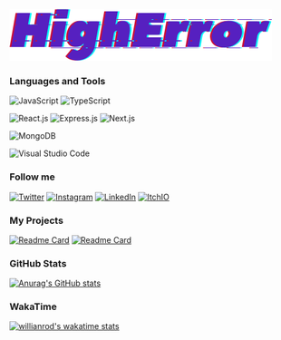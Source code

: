 ![Header](https://github.com/HighError/HighError/blob/main/assets/HighError.png)

### Languages and Tools
![JavaScript](https://img.shields.io/badge/-javascript-000000?style=for-the-badge&logo=JavaScript&logoColor=F7DF1E)
![TypeScript](https://img.shields.io/badge/-TypeScript-000000?style=for-the-badge&logo=TypeScript&logoColor=3178C6)

![React.js](https://img.shields.io/badge/-react-000000?style=for-the-badge&logo=React&logoColor=61DAFB)
![Express.js](https://img.shields.io/badge/-express.js-000000?style=for-the-badge&logo=Express&logoColor=FFFFFF)
![Next.js](https://img.shields.io/badge/-Next.js-000000?style=for-the-badge&logo=Next.js&logoColor=FFFFFF)

![MongoDB](https://img.shields.io/badge/-MongoDB-000000?style=for-the-badge&logo=MongoDB&logoColor=47A248)

![Visual Studio Code](https://img.shields.io/badge/-VS&nbsp;Code-000000?style=for-the-badge&logo=VisualStudioCode&logoColor=007ACC)

### Follow me
[![Twitter](https://img.shields.io/badge/Twitter-000000?style=for-the-badge&logo=Twitter&logoColor=1DA1F2)](https://twitter.com/higherrorua)
[![Instagram](https://img.shields.io/badge/Instagram-000000?style=for-the-badge&logo=Instagram&logoColor=E4405F)](https://www.instagram.com/higherrorua/)
[![LinkedIn](https://img.shields.io/badge/LinkedIn-000000?style=for-the-badge&logo=LinkedIn&logoColor=0A66C2)](https://www.linkedin.com/in/vitaliy-hordiyk/)
[![ItchIO](https://img.shields.io/badge/Itch%2EIO-000000?style=for-the-badge&logo=Itch%2EIO&logoColor=FA5C5C)](https://higherrorua.itch.io/)

### My Projects
[![Readme Card](https://github-readme-stats.vercel.app/api/pin/?username=higherror&repo=EvilCraft-Web&theme=radical)](https://github.com/HighError/EvilCraft-Web)
[![Readme Card](https://github-readme-stats.vercel.app/api/pin/?username=higherror&repo=FamilyDashboard&theme=radical)](https://github.com/HighError/FamilyDashboard)

### GitHub Stats
[![Anurag's GitHub stats](https://github-readme-stats.vercel.app/api?username=higherror&count_private=true&show_icons=true&theme=radical)](https://github.com/HighError)

### WakaTime
[![willianrod's wakatime stats](https://github-readme-stats.vercel.app/api/wakatime?username=HighError&layout=compact&theme=radical)](https://wakatime.com/@HighError)
